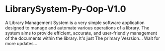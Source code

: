 # LibrarySystem-Py-Oop-V1.0
A Library Management System is a very simple software application designed to manage and automate various operations of a library. The system aims to provide efficient, accurate, and user-friendly management of the documents within the library. It's just The primary Vesrsion... Wait for more updates...
